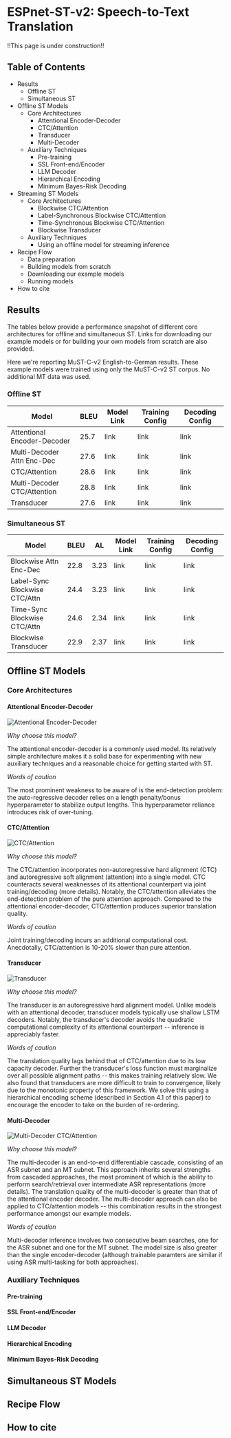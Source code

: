 # ESPnet-ST-v2: Speech-to-Text Translation

!!This page is under construction!!

## Table of Contents
* Results
   * Offline ST
   * Simultaneous ST
* Offline ST Models
   * Core Architectures
      * Attentional Encoder-Decoder
      * CTC/Attention
      * Transducer
      * Multi-Decoder
   * Auxiliary Techniques
      * Pre-training
      * SSL Front-end/Encoder
      * LLM Decoder
      * Hierarchical Encoding
      * Minimum Bayes-Risk Decoding
* Streaming ST Models
   * Core Architectures
      * Blockwise CTC/Attention
      * Label-Synchronous Blockwise CTC/Attention
      * Time-Synchronous Blockwise CTC/Attention
      * Blockwise Transducer
   * Auxiliary Techniques
      * Using an offline model for streaming inference
* Recipe Flow
   * Data preparation
   * Building models from scratch
   * Downloading our example models
   * Running models
* How to cite

## Results

The tables below provide a performance snapshot of different core architectures for offline and simultaneous ST. Links for downloading our example models or for building your own models from scratch are also provided.

Here we're reporting MuST-C-v2 English-to-German results. These example models were trained using only the MuST-C-v2 ST corpus. No additional MT data was used.

### Offline ST

|Model|BLEU|Model Link|Training Config|Decoding Config|
|---|---|---|---|---|
|Attentional Encoder-Decoder|25.7|link|link|link|
|Multi-Decoder Attn Enc-Dec|27.6|link|link|link|
|CTC/Attention|28.6|link|link|link|
|Multi-Decoder CTC/Attention|28.8|link|link|link|
|Transducer|27.6|link|link|link|

### Simultaneous ST

|Model|BLEU|AL|Model Link|Training Config|Decoding Config|
|---|---|---|---|---|---|
|Blockwise Attn Enc-Dec|22.8|3.23|link|link|link|
|Label-Sync Blockwise CTC/Attn|24.4|3.23|link|link|link|
|Time-Sync Blockwise CTC/Attn|24.6|2.34|link|link|link|
|Blockwise Transducer|22.9|2.37|link|link|link|

## Offline ST Models

### Core Architectures

#### Attentional Encoder-Decoder

![Attentional Encoder-Decoder](./local/images/attn.png)

*Why choose this model?*

The attentional encoder-decoder is a commonly used model. Its relatively simple architecture makes it a solid base for experimenting with new auxiliary techniques and a reasonable choice for getting started with ST.

*Words of caution*

The most prominent weakness to be aware of is the end-detection problem: the auto-regressive decoder relies on a length penalty/bonus hyperparameter to stabilize output lengths. This hyperparameter reliance introduces risk of over-tuning.

#### CTC/Attention

![CTC/Attention](./local/images/ctc-attn.png)

*Why choose this model?*

The CTC/attention incorporates non-autoregressive hard alignment (CTC) and autoregressive soft alignment (attention) into a single model. CTC counteracts several weaknesses of its attentional counterpart via joint training/decoding (more details). Notably, the CTC/attention alleviates the end-detection problem of the pure attention approach. Compared to the attentional encoder-decoder, CTC/attention produces superior translation quality.

*Words of caution*

Joint training/decoding incurs an additional computational cost. Anecdotally, CTC/attention is 10-20% slower than pure attention.

#### Transducer

![Transducer](./local/images/rnnt.png)

*Why choose this model?*

The transducer is an autoregressive hard alignment model. Unlike models with an attentional decoder, transducer models typically use shallow LSTM decoders. Notably, the transducer's decoder avoids the quadratic computational complexity of its attentional counterpart -- inference is appreciably faster.

*Words of caution*

The translation quality lags behind that of CTC/attention due to its low capacity decoder. Further the transducer's loss function must marginalize over all possible alignment paths -- this makes training relatively slow. We also found that transducers are more difficult to train to convergence, likely due to the monotonic property of this framework. We solve this using a hierarchical encoding scheme (described in Section 4.1 of this paper) to encourage the encoder to take on the burden of re-ordering.

#### Multi-Decoder

![Multi-Decoder CTC/Attention](./local/images/md-ctc-attn.png)

*Why choose this model?*

The multi-decoder is an end-to-end differentiable cascade, consisting of an ASR subnet and an MT subnet. This approach inherits several strengths from cascaded approaches, the most prominent of which is the ability to perform search/retrieval over intermediate ASR representations (more details). The translation quality of the multi-decoder is greater than that of the attentional encoder decoder. The multi-decoder approach can also be applied to CTC/attention models -- this combination results in the strongest performance amongst our example models.

*Words of caution*

Multi-decoder inference involves two consecutive beam searches, one for the ASR subnet and one for the MT subnet. The model size is also greater than the single encoder-decoder (although trainable paramters are similar if using ASR multi-tasking for both approaches).

### Auxiliary Techniques

#### Pre-training

#### SSL Front-end/Encoder

#### LLM Decoder

#### Hierarchical Encoding
      
#### Minimum Bayes-Risk Decoding

## Simultaneous ST Models

## Recipe Flow

## How to cite
